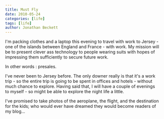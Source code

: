 ```yaml
---
title: Must Fly
date: 2010-05-24
categories: [life]
tags: [life]
author: Jonathan Beckett
---
```


I'm packing clothes and a laptop this evening to travel with work to Jersey - one of the islands between England and France - with work. My mission will be to present clever ass technology to people wearing suits with hopes of impressing them sufficiently to secure future work.

In other words : presales.

I've never been to Jersey before. The only downer really is that it's a work trip - so the entire trip is going to be spent in offices and hotels - without much chance to explore. Having said that, I will have a couple of evenings to myself - so might be able to explore the night life a little.

I've promised to take photos of the aeroplane, the flight, and the destination for the kids; who would ever have dreamed they would become readers of my blog...